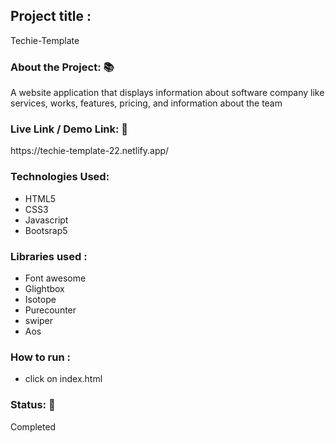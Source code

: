<h2>Project title :</h2>
<p>Techie-Template</p>
<h3>About the Project: 📚</h3>
<p>A website application that displays information about software company like services, works, features, pricing, and information about the team</p>
<h3>Live Link / Demo Link: 🔗</h3>
<p>https://techie-template-22.netlify.app/</p>
<h3>Technologies Used: </h3>
<ul>
<li>HTML5</li>
<li>CSS3</li>
<li>Javascript</li>
<li>Bootsrap5</li>
</ul>
<h3>Libraries used :</h3>
<ul>
<li>Font awesome </li>
<li>Glightbox</li>
<li>Isotope</li>
<li>Purecounter</li>
<li>swiper</li>
<li>Aos</li>
</ul>
<h3>How to run :</h3>
<ul>
<li>click on index.html </li>
</ul>
<h3>Status: 📶</h3>
<p>Completed</p>
